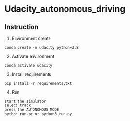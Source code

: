 # Udacity_autonomous_driving

## Instruction
1. Environment create
```
conda create -n udacity python=3.8
```
2. Activate environment
```
conda activate udacity
```
3. Install requirements
```
pip install -r requirements.txt
```
4. Run
```
start the simulator
select track
press the AUTONOMOUS MODE
python run.py or python3 run.py
```